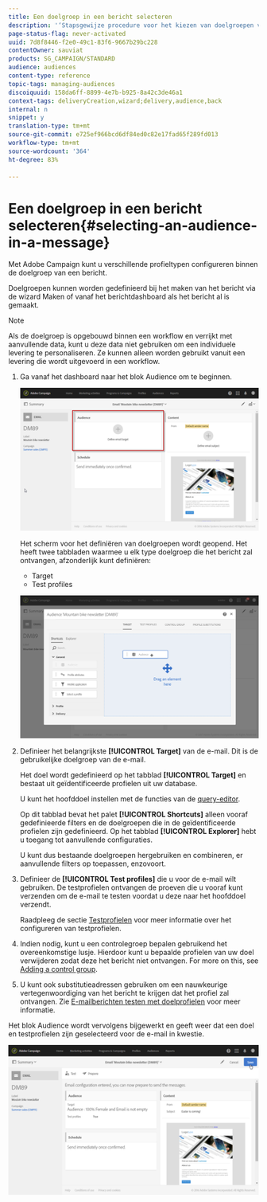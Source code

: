 ```yaml
---
title: Een doelgroep in een bericht selecteren
description: '‘Stapsgewijze procedure voor het kiezen van doelgroepen van een e-mail: belangrijkste doelpopulatie en testprofielen.’'
page-status-flag: never-activated
uuid: 7d8f8446-f2e0-49c1-83f6-9667b29bc228
contentOwner: sauviat
products: SG_CAMPAIGN/STANDARD
audience: audiences
content-type: reference
topic-tags: managing-audiences
discoiquuid: 158da6ff-8899-4e7b-b925-8a42c3de46a1
context-tags: deliveryCreation,wizard;delivery,audience,back
internal: n
snippet: y
translation-type: tm+mt
source-git-commit: e725ef966bcd6df84ed0c82e17fad65f289fd013
workflow-type: tm+mt
source-wordcount: '364'
ht-degree: 83%

---
```



# Een doelgroep in een bericht selecteren{#selecting-an-audience-in-a-message}

Met Adobe Campaign kunt u verschillende profieltypen configureren binnen de doelgroep van een bericht.

Doelgroepen kunnen worden gedefinieerd bij het maken van het bericht via de wizard Maken of vanaf het berichtdashboard als het bericht al is gemaakt.

>[!NOTE]
>
>Als de doelgroep is opgebouwd binnen een workflow en verrijkt met aanvullende data, kunt u deze data niet gebruiken om een individuele levering te personaliseren. Ze kunnen alleen worden gebruikt vanuit een levering die wordt uitgevoerd in een workflow.

1. Ga vanaf het dashboard naar het blok Audience om te beginnen.

   ![](assets/delivery_audience_definition_1.png)

   Het scherm voor het definiëren van doelgroepen wordt geopend. Het heeft twee tabbladen waarmee u elk type doelgroep die het bericht zal ontvangen, afzonderlijk kunt definiëren:

   * Target
   * Test profiles

   ![](assets/delivery_audience_definition_2.png)

1. Definieer het belangrijkste **[!UICONTROL Target]** van de e-mail. Dit is de gebruikelijke doelgroep van de e-mail.

   Het doel wordt gedefinieerd op het tabblad **[!UICONTROL Target]** en bestaat uit geïdentificeerde profielen uit uw database.

   U kunt het hoofddoel instellen met de functies van de [query-editor](../../automating/using/editing-queries.md#creating-queries).

   Op dit tabblad bevat het palet **[!UICONTROL Shortcuts]** alleen vooraf gedefinieerde filters en de doelgroepen die in de geïdentificeerde profielen zijn gedefinieerd. Op het tabblad **[!UICONTROL Explorer]** hebt u toegang tot aanvullende configuraties.

   U kunt dus bestaande doelgroepen hergebruiken en combineren, er aanvullende filters op toepassen, enzovoort.

1. Definieer de **[!UICONTROL Test profiles]** die u voor de e-mail wilt gebruiken. De testprofielen ontvangen de proeven die u vooraf kunt verzenden om de e-mail te testen voordat u deze naar het hoofddoel verzendt.

   Raadpleeg de sectie [Testprofielen](../../audiences/using/managing-test-profiles.md) voor meer informatie over het configureren van testprofielen.

1. Indien nodig, kunt u een controlegroep bepalen gebruikend het overeenkomstige lusje. Hierdoor kunt u bepaalde profielen van uw doel verwijderen zodat deze het bericht niet ontvangen. For more on this, see [Adding a control group](../../sending/using/control-group.md).

1. U kunt ook substitutieadressen gebruiken om een nauwkeurige vertegenwoordiging van het bericht te krijgen dat het profiel zal ontvangen.  Zie [E-mailberichten testen met doelprofielen](../../sending/using/testing-messages-using-target.md) voor meer informatie.

Het blok Audience wordt vervolgens bijgewerkt en geeft weer dat een doel en testprofielen zijn geselecteerd voor de e-mail in kwestie.

![](assets/delivery_audience_definition_3.png)

